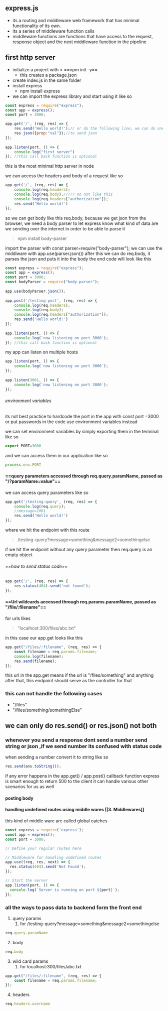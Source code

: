 ## express.js
- its a routing and middleware web framework that has minimal functionality of its own.
- its a series of middleware function calls
- middleware functions are functions that have access to the request, response object and the next middleware function in the pipeline
## first http server
- initialize a project with > ==npm init -y==
	- this creates a package.json
- create index.js in the same folder
- install express
	- npm install express 
- we can import the express library and start using it like so
```js
const express = require("express");
const app = express();
const port = 3000;

app.get('/', (req, res) => {
    res.send('Hello world!');// or do the following line, we can do one of two not both
    res.json({prop:"val"});//to send json
});
  
app.listen(port, () => {
    console.log("first server")
}); //this call back function is optional
```
this is the most minimal http server in node

we can access the headers and body of a request like so
```js
app.get('/', (req, res) => {
    console.log(req.headers);
    console.log(req.body);//??? no not like this
    console.log(req.headers["authorization"]);
    res.send('Hello world!')
});
```

so we can get body like this req.body, because we get json from the browser, we need a body parser to let express know what kind of data are we sending over the internet in order to be able to parse it

> npm install body-parser

import the parser with 
const parser=require("body-parser");
we can use the middlware with 
app.use(parser.json())
after this we can do req.body, it parses the json and puts it into the body
the end code will look like this
```js 
const express = require("express");
const app = express();
const port = 3000;
const bodyParser = require("body-parser");
  
app.use(bodyParser.json());
 
app.post('/testing-post', (req, res) => {
    console.log(req.headers);
    console.log(req.body);
    console.log(req.headers["authorization"]);
    res.send('Hello world!')
});
  
app.listen(port, () => {
    console.log(`now listening on port 3000`);
}); //this call back function is optional
```

my app can listen on multiple hosts 
```js
app.listen(port, () => {
    console.log(`now listening on port 3000`);
}); 
 
app.listen(3001, () => {
    console.log(`now listening on port 3000`);
}); 
```

###### environment variables
its not best practice to hardcode the port in the app with const port =3000
or put passwords in the code
use environment variables instead

we can set environment variables by simply exporting them in the terminal
like so
```js
export PORT=3000
```
and we can access them in our application like so
```js
process.env.PORT
```

#### ==**query parameters  accessed through req.query.paramName, passed as "/?paramName=value"**==
we can access query parameters like so 
```js
app.get('/testing-query', (req, res) => {
    console.log(req.query);
	//message=1001
    res.send('Hello world!')
});
```
where we hit the endpoint with this route
> /testing-query?message=something&message2=somethingelse

if we hit the endpoint without any query parameter then req.query is an empty object
###### ==how to send status code==
```js
app.get('/', (req, res) => {
    res.status(404).send('not found');
});
```

#### **==Url wildcards  accessed through req.params.paramName, passed as "/file/:filename"==**
for urls likes
> "localhost:300/files/abc.txt"

in this case our app.get looks like this
```js
app.get("/files/:filename", (req, res) => {
    const filename = req.params.filename;
    console.log(filename);
    res.send(filename);
});
```
this url in the app.get means if the url is "/files/something" and anything after that, this endpoint should serve as the controller for that
### this can not handle the following cases
- "/files"
- "/files/something/somethingElse"
## we can only do res.send() or res.json() not both

### whenever you send a response dont send a number send string or json ,if we send number its confused with status code

when sending a number convert it to string like so
```js
res.send(ans.toString());
```

if any error happens in the app.get() / app.post() callback function express is smart enough to return 500 to the client 
it can handle various other scenarios for us as well

#### posting body

#### handling undefined routes using middle wares [[3. Middlewares]]
this kind of middle ware are called global catches
```js
const express = require('express');
const app = express();
const port = 3000;

// Define your regular routes here

// Middleware for handling undefined routes
app.use((req, res, next) => {
  res.status(404).send('Not Found');
});

// Start the server
app.listen(port, () => {
  console.log(`Server is running on port ${port}`);
});

```


### all the ways to pass data to backend form the front end
1. query params
	1. for  /testing-query?message=something&message2=somethingelse
```js
req.query.paramName
```
2. body
```js
req.body
```
3. wild card params
	1. for localhost:300/files/abc.txt
```js
app.get("/files/:filename", (req, res) => {
    const filename = req.params.filename;
});
```
4. headers
```js
req.headers.username
```
